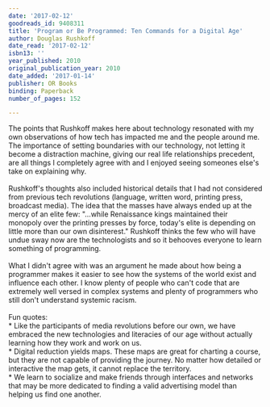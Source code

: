 ```yaml
---
date: '2017-02-12'
goodreads_id: 9408311
title: 'Program or Be Programmed: Ten Commands for a Digital Age'
author: Douglas Rushkoff
date_read: '2017-02-12'
isbn13: ''
year_published: 2010
original_publication_year: 2010
date_added: '2017-01-14'
publisher: OR Books
binding: Paperback
number_of_pages: 152

---
```

The points that Rushkoff makes here about technology resonated with my own observations of how tech has impacted me and the people around me. The importance of setting boundaries with our technology, not letting it become a distraction machine, giving our real life relationships precedent, are all things I completely agree with and I enjoyed seeing someones else's take on explaining why. <br/><br/>Rushkoff's thoughts also included historical details that I had not considered from previous tech revolutions (language, written word, printing press, broadcast media). The idea that the masses have always ended up at the mercy of an elite few: "...while Renaissance kings maintained their monopoly over the printing presses by force, today's elite is depending on little more than our own disinterest." Rushkoff thinks the few who will have undue sway now are the technologists and so it behooves everyone to learn something of programming. <br/><br/>What I didn't agree with was an argument he made about how being a programmer makes it easier to see how the systems of the world exist and influence each other. I know plenty of people who can't code that are extremely well versed in complex systems and plenty of programmers who still don't understand systemic racism.<br/><br/>Fun quotes:<br/> * Like the participants of media revolutions before our own, we have embraced the new technologies and literacies of our age without actually learning how they work and work on us.<br/> * Digital reduction yields maps. These maps are great for charting a course, but they are not capable of providing the journey. No matter how detailed or interactive the map gets, it cannot replace the territory.<br/> * We learn to socialize and make friends through interfaces and networks that may be more dedicated to finding a valid advertising model than helping us find one another.
